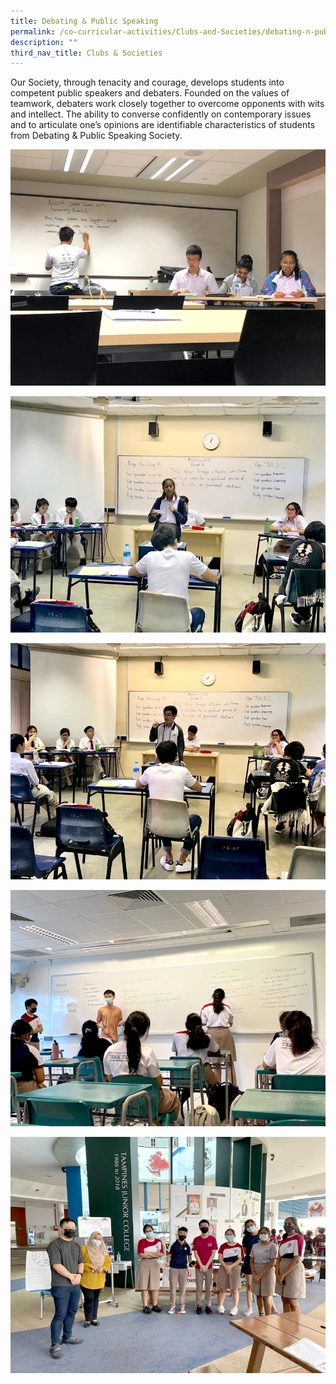 ```yaml
---
title: Debating & Public Speaking
permalink: /co-curricular-activities/Clubs-and-Societies/debating-n-public-speaking
description: ""
third_nav_title: Clubs & Societies
---
```

Our Society, through tenacity and courage, develops students into competent public speakers and debaters. Founded on the values of teamwork, debaters work closely together to overcome opponents with wits and intellect. The ability to converse confidently on contemporary issues and to articulate one’s opinions are identifiable characteristics of students from Debating & Public Speaking Society.

![](/images/TMJC-StudentDevelopment_CCA_DPS_01.jpeg)

![](/images/TMJC-StudentDevelopment_CCA_DPS_02.jpeg)

![](/images/TMJC-StudentDevelopment_CCA_DPS_03.jpeg)

![](/images/TMJC-StudentDevelopment_CCA_DPS_04.jpeg)

![](/images/TMJC-StudentDevelopment_CCA_DPS_05.jpeg)
